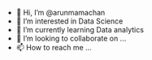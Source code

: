 - 👋 Hi, I’m @arunmamachan
- 👀 I’m interested in Data Science
- 🌱 I’m currently learning Data analytics
- 💞️ I’m looking to collaborate on ...
- 📫 How to reach me ...

<!---
arunmamachan/arunmamachan is a ✨ special ✨ repository because its `README.md` (this file) appears on your GitHub profile.
You can click the Preview link to take a look at your changes.
--->
